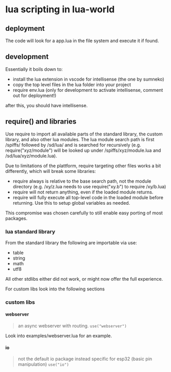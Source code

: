 # lua scripting in lua-world

## deployment

The code will look for a app.lua in the file system and execute it if found.

## development

Essentially it boils down to:

- install the lua extension in vscode for intellisense (the one by sumneko)
- copy the top level files in the lua folder into your project
- require env.lua (only for development to activate intellisense, comment out for deployment!)

after this, you should have intellisense.

## require() and libraries

Use require to import all available parts of the standard library, the custom library, and also other lua modules.
The lua module search path is first /spiffs/ followed by /sd/lua/ and is searched for recursively (e.g. require("xyz/module") will be looked up under /spiffs/xyz/module.lua and /sd/lua/xyz/module.lua).

Due to limitations of the plattform, require targeting other files works a bit differently, which will break some libraries:

- require always is relative to the base search path, not the module directory (e.g. /xy/z.lua needs to use require("xy.b") to require /xy/b.lua)
- require will not return anything, even if the loaded module returns.
- require will fully execute all top-level code in the loaded module before returning. Use this to setup global variables as needed.

This compromise was chosen carefully to still enable easy porting of most packages.

### lua standard library

From the standard library the following are importable via use:

- table
- string
- math
- utf8

All other stdlibs either did not work, or might now offer the full experience.

For custom libs look into the following sections

### custom libs

#### webserver

> an async webserver with routing.
> `use("webserver")`

Look into examples/webserver.lua for an example.

#### io

> not the default io package
> instead specific for esp32 (basic pin manipulation)
> `use("io")`
